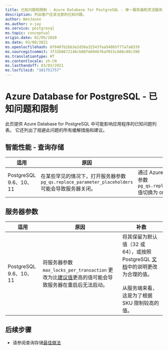 ```yaml
---
title: 已知问题和限制 - Azure Database for PostgreSQL - 单一服务器和灵活服务器（预览版）
description: 列出客户应该注意的已知问题。
author: WenJason
ms.author: v-jay
ms.service: postgresql
ms.topic: conceptual
origin.date: 02/05/2020
ms.date: 03/08/2021
ms.openlocfilehash: 0f048fb2bb3e2d50a32543fea540b5f77a7a8339
ms.sourcegitcommit: 3f32b8672146cb08fdd94bf6af015cb08c80c390
ms.translationtype: HT
ms.contentlocale: zh-CN
ms.lasthandoff: 03/03/2021
ms.locfileid: "101751757"
---
```

# <a name="azure-database-for-postgresql---known-issues-and-limitations"></a>Azure Database for PostgreSQL - 已知问题和限制

此页提供 Azure Database for PostgreSQL 中可能影响应用程序的已知问题列表。 它还列出了规避此问题的所有缓解措施和建议。

## <a name="intelligent-performance---query-store"></a>智能性能 - 查询存储

| 适用 | 原因 | 补救|
| ----- | ------ | ---- | 
| PostgreSQL 9.6、10、11 | 在某些罕见的情况下，打开服务器参数 `pg_qs.replace_parameter_placeholders` 可能会导致服务器关闭。 | 通过 Azure 门户的“服务器参数”部分，将参数 `pg_qs.replace_parameter_placeholders` 值切换为 `OFF` 并保存。   | 

## <a name="server-parameters"></a>服务器参数

| 适用 | 原因 | 补救| 
| ----- | ------ | ---- | 
| PostgreSQL 9.6、10、11 | 将服务器参数 `max_locks_per_transaction` 更改为比[建议值](https://www.postgresql.org/docs/11/kernel-resources.html)更高的值可能会导致服务器在重启后无法启动。 | 将其保留为默认值（32 或 64），或按照 PostgreSQL [文档](https://www.postgresql.org/docs/11/kernel-resources.html)中的说明更改为合理的值。 <br> <br> 从服务端来看，这是为了根据 SKU 限制较高的值。  | 

## <a name="next-steps"></a>后续步骤
- 请参阅查询存储[最佳做法](./concepts-query-store-best-practices.md)
